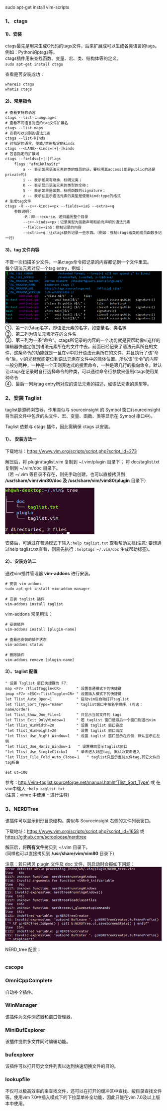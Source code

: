 sudo apt-get install vim-scripts

### 1、 ctags
#### 1)、安装  
ctags最先是用来生成C代码的tags文件，后来扩展成可以生成各类语言的tags。例如：Python的ptags等。  
ctags插件用来查找函数、变量、宏、类、结构体等的定义。  
`sudo apt-get install ctags`   

查看是否安装成功：  
```
whereis ctags
whatis ctags
``` 

#### 2)、常用指令  
```
# 查看支持的语言    
ctags --list-launguages  
# 查看不同语言对应的tag文件扩展名  
ctags --list-maps  
# 查看可以识别的语法元素  
ctags --list-kinds  
# 对指定的语言，使能/禁用指定的kinds  
ctags --<LANG>-kinds=[+|-]kinds  
# 包含指定的扩展域  
ctags --fields=[+|-]flags  
	flags："afmikKlnsStz"  
		a -- 表示如果语法元素的类的成员的话，要标明其access(即是public的还是private的)      
		i -- 表示如果有继承，标明父类；  
		K -- 表示显示语法元素的类型的全称；  
		S -- 表示如果是函数，标明函数的signature；  
		z -- 表示在显示语法元素的类型是使用kind:type的格式  
# 生成tag文件  
ctags -R --c++-kinds=+px --fields=+iaS --extra=+q   
    参数说明：  
    	-R：即--recurse，递归遍历整个目录  
    	--c++-kinds=+px：记录类型为函数声明和前向声明的语法元素  
    	--fields=+iaS：控制记录的内容  
    	--extra=+q：让ctags额外记录一些东西。（例如：强制ctags给类的成员函数多记一行）  

```

#### 3)、tag 文件内容  
不管一次扫描多少文件，一条ctags命令把记录的内容都记到一个文件里去。  
每个语法元素对应一个tag entry，例如：
![tag_entry](./images/tag_entry.png)
①、第一列为tag名字，即语法元素的名字，如变量名、类名等  
②、第二列为语法元素所在的文件名  
③、第三列为一条“命令”。ctags所记录的内容的一个功能就是要帮助像vi这样的编辑器快速定位到语法元素所在的文件中去。前面已经记录了语法元素所在的文件，这条命令的功能就是一旦在vi中打开语法元素所在的文件，并且执行了该“命令”后，vi的光标就能定位到语法元素在文件中的具体位置。所以该“命令”的内容一般分两种，一种是一个正则表达式的搜索命令，一种是第几行的指向命令。默认让ctags在记录时自行选择命令的种类，可以通过命令行参数来强制ctags使用某种命令  
④、最后一列为tag entry所对应的语法元素的描述，如语法元素的类型等。  

### 2、安装 Taglist  
taglist是源码浏览器，作用类似与 sourceinsight 的 Symbol 窗口(sourceinsight将当前文件中包含的头文件、宏、变量、函数、类等显示在 Symbol 串口中)。

Taglist 依赖与 ctags 插件，因此需确保 ctags 以安装。  

#### 1）、 安装方法一  
下载地址：<https://www.vim.org/scripts/script.php?script_id=273>  

解压后，将 plugin/taglist.vim 复制到 ~/.vim/plugin 目录下； 将 doc/taglist.txt 复制到 ~/.vim/doc 目录下。  
（若 ~/.vim 等目录不存在，则先手动创建，也可以直接拷贝到 **/usr/share/vim/vim80/doc 及  /usr/share/vim/vim80/plugin** 目录下）  

![taglist-plugin](./images/taglist.png)  

安装后，可通过在普通模式下输入`:help taglist.txt` 查看帮助文档(注意: 要想通过help taglist.txt查看，则需先执行 `:helptags ~/.vim/doc` 生成帮助标签)。  

#### 2）、安装方法二  
通过vim插件管理器 **vim-addons** 进行安装。  
```
# 安装 vim-addons  
sudo apt-get install vim-addon-manager

# 安装 taglist 插件  
vim-addons install taglist
```  
vim-addons 常见用法：  
```
# 安装插件
vim-addons install [plugin-name]  

# 查看已安装的插件状态  
vim-addons status  

# 删除插件  
vim-addons remove [plugin-name]  
```
#### 3）、taglist 配置  
```
" 设置 Taglist 窗口快捷键为 F7. 
map <F7> :TlistToggle<CR> 		" 设置普通模式下的快捷键 
imap <F7> <ESC>:TlistToggle<CR> " 设置插入模式下的快捷键
let Tlist_Auto_Open=1 			" 启动vim后自动打开taglist
let Tlist_Sort_Type="name"		" taglist窗口中按名字排序，(可选：name/order)
let Tlist_Show_One_File=1  		" 只显示当前文件的 tags
let Tlist_Exit_OnlyWindow=1  	" 若 taglist 窗口是最后一个窗口则退出vim 
"let Tlist_WinWidth=20  		" 设置 taglist 窗口宽度
"let Tlist_WinHeight=20			" 设置 taglist 窗口高度
"let Tlist_Use_Right_Window=1	" 设置 taglist 窗口显示在右侧，默认显示在左侧
"let Tlist_Use_Horiz_Window=１	" 设置横向显示taglist窗口
"let Tlist_Use_SingleClick=1	" 单击进入对应tag, 默认为双击进入
"let Tlist_File_Fold_Auto_Close=１	" taglist只显示当前文件tag,其它文件的tag折叠

set ut=100
```
参考：<http://vim-taglist.sourceforge.net/manual.html#'Tlist_Sort_Type'> 或 在vim中输入 `:help taglist.txt`  
(注意：vimrc 中使用 `"` 进行注释)  

### 3、NERDTree  
该插件可以显示树形目录结构。类似与 Sourceinsight 右侧的文件列表窗口。  

下载地址：<https://www.vim.org/scripts/script.php?script_id=1658> 或 <https://github.com/scrooloose/nerdtree>  

解压后，将**所有文件**拷贝到 ~/.vim 目录下。  
(同样也可以直接拷贝到 **/usr/share/vim/vim80** 目录下)  

注意：若只拷贝 plugin 文件及 doc 文件，则启动时会报如下问题：  
![NERDTree_error](./images/NERDTree_error.png)  

NERD_tree 配置：  
```

```
### cscope  

### OmniCppComplete
自动补全插件。

### WinManager  
该插件为文件浏览器和窗口管理器。    

### MiniBufExplorer  
该插件提供多文件同时编辑功能。  

### bufexplorer 
该插件可以打开历史文件列表以达到快速切换文件的目的。    

### lookupfile  
不仅可以极高效率的来查找文件，还可以在打开的缓冲区中查找、按目录查找文件等。使用vim 7.0中插入模式下的下拉菜单补全功能，因此只能在vim 7.0及以上版本中使用。

















